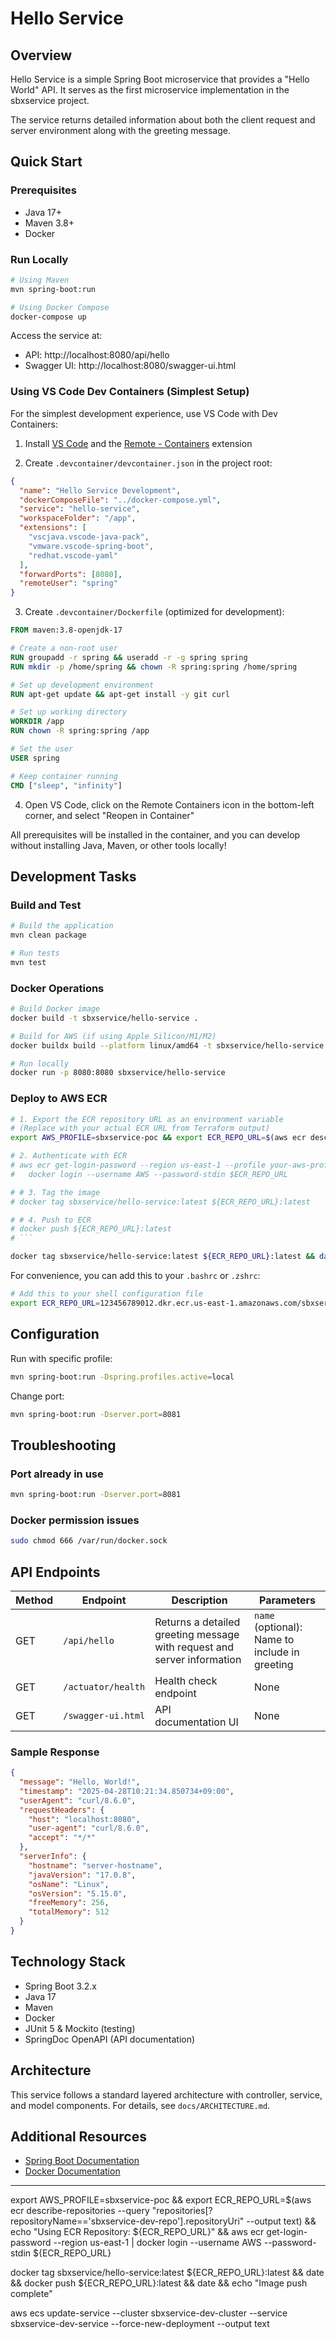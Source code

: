 # Hello Service

## Overview

Hello Service is a simple Spring Boot microservice that provides a "Hello World" API. It serves as the first microservice implementation in the sbxservice project.

The service returns detailed information about both the client request and server environment along with the greeting message.

## Quick Start

### Prerequisites

- Java 17+
- Maven 3.8+
- Docker

### Run Locally

```bash
# Using Maven
mvn spring-boot:run

# Using Docker Compose
docker-compose up
```

Access the service at:
- API: http://localhost:8080/api/hello
- Swagger UI: http://localhost:8080/swagger-ui.html

### Using VS Code Dev Containers (Simplest Setup)

For the simplest development experience, use VS Code with Dev Containers:

1. Install [VS Code](https://code.visualstudio.com/) and the [Remote - Containers](https://marketplace.visualstudio.com/items?itemName=ms-vscode-remote.remote-containers) extension

2. Create `.devcontainer/devcontainer.json` in the project root:
```json
{
  "name": "Hello Service Development",
  "dockerComposeFile": "../docker-compose.yml",
  "service": "hello-service",
  "workspaceFolder": "/app",
  "extensions": [
    "vscjava.vscode-java-pack",
    "vmware.vscode-spring-boot",
    "redhat.vscode-yaml"
  ],
  "forwardPorts": [8080],
  "remoteUser": "spring"
}
```

3. Create `.devcontainer/Dockerfile` (optimized for development):
```dockerfile
FROM maven:3.8-openjdk-17

# Create a non-root user
RUN groupadd -r spring && useradd -r -g spring spring
RUN mkdir -p /home/spring && chown -R spring:spring /home/spring

# Set up development environment
RUN apt-get update && apt-get install -y git curl

# Set up working directory
WORKDIR /app
RUN chown -R spring:spring /app

# Set the user
USER spring

# Keep container running
CMD ["sleep", "infinity"]
```

4. Open VS Code, click on the Remote Containers icon in the bottom-left corner, and select "Reopen in Container"

All prerequisites will be installed in the container, and you can develop without installing Java, Maven, or other tools locally!

## Development Tasks

### Build and Test

```bash
# Build the application
mvn clean package

# Run tests
mvn test
```

### Docker Operations

```bash
# Build Docker image
docker build -t sbxservice/hello-service .

# Build for AWS (if using Apple Silicon/M1/M2)
docker buildx build --platform linux/amd64 -t sbxservice/hello-service .

# Run locally
docker run -p 8080:8080 sbxservice/hello-service
```

### Deploy to AWS ECR

```bash
# 1. Export the ECR repository URL as an environment variable
# (Replace with your actual ECR URL from Terraform output)
export AWS_PROFILE=sbxservice-poc && export ECR_REPO_URL=$(aws ecr describe-repositories --query "repositories[?repositoryName=='sbxservice-dev-repo'].repositoryUri" --output text) && echo "Using ECR Repository: ${ECR_REPO_URL}" && aws ecr get-login-password --region us-east-1 | docker login --username AWS --password-stdin ${ECR_REPO_URL}

# 2. Authenticate with ECR
# aws ecr get-login-password --region us-east-1 --profile your-aws-profile | \
#   docker login --username AWS --password-stdin $ECR_REPO_URL

# # 3. Tag the image
# docker tag sbxservice/hello-service:latest ${ECR_REPO_URL}:latest

# # 4. Push to ECR
# docker push ${ECR_REPO_URL}:latest
# ```

docker tag sbxservice/hello-service:latest ${ECR_REPO_URL}:latest && date && docker push ${ECR_REPO_URL}:latest && date && echo "Image push complete"
```

For convenience, you can add this to your `.bashrc` or `.zshrc`:

```bash
# Add this to your shell configuration file
export ECR_REPO_URL=123456789012.dkr.ecr.us-east-1.amazonaws.com/sbxservice-hello
```

## Configuration

Run with specific profile:
```bash
mvn spring-boot:run -Dspring.profiles.active=local
```

Change port:
```bash
mvn spring-boot:run -Dserver.port=8081
```

## Troubleshooting

### Port already in use
```bash
mvn spring-boot:run -Dserver.port=8081
```

### Docker permission issues
```bash
sudo chmod 666 /var/run/docker.sock
```

## API Endpoints

| Method | Endpoint | Description | Parameters |
|--------|----------|-------------|------------|
| GET | `/api/hello` | Returns a detailed greeting message with request and server information | `name` (optional): Name to include in greeting |
| GET | `/actuator/health` | Health check endpoint | None |
| GET | `/swagger-ui.html` | API documentation UI | None |

### Sample Response

```json
{
  "message": "Hello, World!",
  "timestamp": "2025-04-28T10:21:34.850734+09:00",
  "userAgent": "curl/8.6.0",
  "requestHeaders": {
    "host": "localhost:8080",
    "user-agent": "curl/8.6.0",
    "accept": "*/*"
  },
  "serverInfo": {
    "hostname": "server-hostname",
    "javaVersion": "17.0.8",
    "osName": "Linux",
    "osVersion": "5.15.0",
    "freeMemory": 256,
    "totalMemory": 512
  }
}
```

## Technology Stack

- Spring Boot 3.2.x
- Java 17
- Maven
- Docker
- JUnit 5 & Mockito (testing)
- SpringDoc OpenAPI (API documentation)

## Architecture

This service follows a standard layered architecture with controller, service, and model components. For details, see `docs/ARCHITECTURE.md`.

## Additional Resources

- [Spring Boot Documentation](https://docs.spring.io/spring-boot/docs/current/reference/html/)
- [Docker Documentation](https://docs.docker.com/) 



----
export AWS_PROFILE=sbxservice-poc && export ECR_REPO_URL=$(aws ecr describe-repositories --query "repositories[?repositoryName=='sbxservice-dev-repo'].repositoryUri" --output text) && echo "Using ECR Repository: ${ECR_REPO_URL}" && aws ecr get-login-password --region us-east-1 | docker login --username AWS --password-stdin ${ECR_REPO_URL}


docker tag sbxservice/hello-service:latest ${ECR_REPO_URL}:latest && date && docker push ${ECR_REPO_URL}:latest && date && echo "Image push complete"

aws ecs update-service --cluster sbxservice-dev-cluster --service sbxservice-dev-service --force-new-deployment --output text